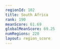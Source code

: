 ```yaml
---
regionId: 102
title: South Africa
rank: 190
meanScore: 61.69
globalMeanScore: 69.25
numRegions: 220
layout: region_score
---
```

